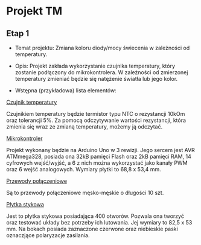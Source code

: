 # Projekt TM



## Etap 1

- Temat projektu: Zmiana koloru diody/mocy świecenia w zależności od temperatury. 

- Opis: Projekt zakłada wykorzystanie czujnika temperatury, który zostanie podłączony do mikrokontrolera. W zależności od zmierzonej temperatury zmieniać będzie się natężenie światła lub jego kolor. 

- Wstępna (przykładowa) lista elementów:

[Czujnik temperatury](https://botland.com.pl/termistory/4949-termistor-ntc-110-10k-5-10szt.html)

Czujnikiem temperatury będzie termistor typu NTC o rezystancji 10kOm oraz tolerancji 5%. Za pomocą odczytywanie wartości rezystancji, która zmienia się wraz ze zmianą temperatury, możemy ją odczytać.



[Mikrokontroler](https://botland.com.pl/arduino-seria-podstawowa-oryginalne-plytki/1060-arduino-uno-rev3-a000066-8058333490090.html)

Projekt wykonany będzie na Arduino Uno w 3 rewizji. Jego sercem jest AVR ATMmega328, posiada ona 32kB pamięci Flash oraz 2kB pamięci RAM, 14 cyfrowych wejść/wyjść, a 6 z nich można wykorzystać jako kanały PWM oraz 6 wejść analogowych. Wymiary płytki to 68,8 x 53,4 mm. 

[Przewody połączeniowe](https://botland.com.pl/przewody-polaczeniowe/9732-przewody-polaczeniowe-mesko-meskie-10cm-40szt.html)

Są to przewody połączeniowe męsko-męskie o długości 10 szt. 

[Płytka stykowa](https://botland.com.pl/plytki-stykowe/56-plytka-stykowa-400-otworow.html)

Jest to płytka stykowa posiadająca 400 otworów. Pozwala ona tworzyć oraz testować układy bez potrzeby ich lutowania. Jej wymiary to 82,5 x 53 mm. Na bokach posiada zaznaczone czerwone oraz niebieskie paski oznaczjące polaryzacje zasilania. 